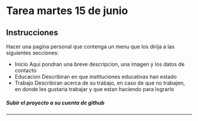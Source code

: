 Tarea martes 15 de junio
=
Instrucciones
-
Hacer una pagina personal que contenga un menu que los dirija a las siguientes secciones:

* Inicio
  Aqui pondran una breve descripcion, una imagen y los datos de contacto
* Educacion
  Describiran en que instituciones educativas han estado
* Trabajo
  Describiran acerca de su trabajo, en caso de que no trabajen, en donde les gustaria trabajar y que estan haciendo para lograrlo

##### Subir **el proyecto a su cuenta de github** 
---

